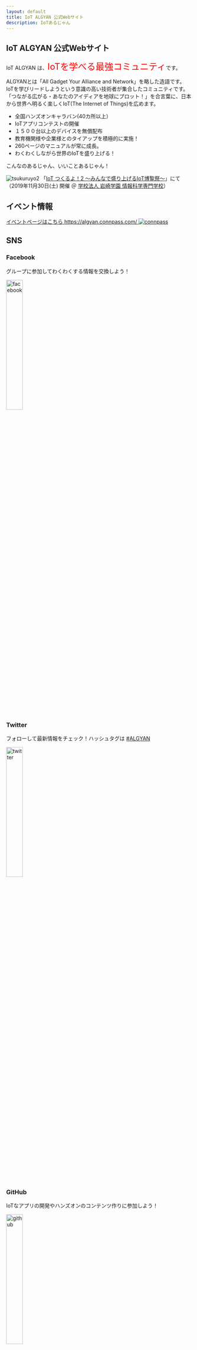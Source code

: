 ```yaml
---
layout: default
title: IoT ALGYAN 公式Webサイト
description: IoTあるじゃん
---
```


## IoT ALGYAN 公式Webサイト

IoT ALGYAN は、<font color="red" size="5">IoTを学べる最強コミュニティ</font>です。

ALGYANとは「All Gadget Your Alliance and Network」を略した造語です。  
IoTを学びリードしようという意識の高い技術者が集合したコミュニティです。  
「つながる広がる・あなたのアイディアを地球にプロット！」を合言葉に、日本から世界へ明るく楽しくIoT(The Internet of Things)を広めます。  

- 全国ハンズオンキャラバン(40カ所以上）
- IoTアプリコンテストの開催
- １５００台以上のデバイスを無償配布
- 教育機関様や企業様とのタイアップを積極的に実施！
- 260ページのマニュアルが常に成長。
- わくわくしながら世界のIoTを盛り上げる！

こんなのあるじゃん、いいことあるじゃん！

![tsukuruyo2](/img/tsukuruyo2.jpg)
「[IoT つくるよ！2 〜みんなで盛り上げるIoT博覧祭〜](https://www.tsukuruyo.net/)」にて  
（2019年11月30日(土) 開催 ＠ [学校法人 岩崎学園 情報科学専門学校](http://isc.iwasaki.ac.jp/index.html)）

## イベント情報

[イベントページはこちら https://algyan.connpass.com/
![connpass](/img/connpass.png)
](https://algyan.connpass.com/)

## SNS

### Facebook

グループに参加してわくわくする情報を交換しよう！

<a href="https://www.facebook.com/groups/ioytjp/"><img src="./img/f_logo_RGB-Hex-Blue_512.png" width="30%" alt="facebook"></a>　

### Twitter

フォローして最新情報をチェック！ハッシュタグは [#ALGYAN](https://twitter.com/search?q=%23ALGYAN&src=typed_query)

<a href="https://twitter.com/IOT_ALGYAN"><img src="./img/Twitter_Social_Icon_Circle_Color.png" width="30%" alt="twitter"></a>

### GitHub

IoTなアプリの開発やハンズオンのコンテンツ作りに参加しよう！

<a href="https://github.com/algyan"><img src="./img/GitHub-Mark-120px-plus.png" width="30%" alt="github"></a>

### ご支援（カンパ・ご協賛）のお願い

[こちらのページ](Donation)をご覧ください

## Members

IoTあるじゃんの素敵な仲間たちを紹介しています！  
ご自身の情報を掲載したい方は、[こちらの資料](https://gitpitch.com/takasehideki/ALGYAN-GitHub_PR-HandsOn/howto)に従ってGitHubでPull Requestをお送りください。

<!--
・お１人ずつ１行でコピペして編集してください（改行が入ると表のレイアウトが崩れます^^;
・お名前はハンドルネームなどでも構いません
・場所は住んでいるところや出没地など！
・SNSは、Facebook・Twitter・GitHubに対応しています。持っていないもの／掲載したくないものは消してください。
・あなたにとってIoTとは？ひと言お寄せください（セル内で改行を入れたい場合は<br>です）
-->

| お名前      | 場所    | SNS | あなたにとってIoTとは？ |
|:------------|:------|:---------:|:------|
| あるじゃん  | 地球    | [![facebook](img/facebook.png)](https://facebook.com/groups/ioytjp/) [![twitter](img/twitter.png)](https://twitter.com/IOT_ALGYAN) [![github](img/github.png)](https://github.com/algyan)   | こんなのあるじゃん、<br>いいことあるじゃん！ |
| 小暮敦彦（ALGYAN理事長だっ）  | 東京    | [![facebook](img/facebook.png)](https://www.facebook.com/atsuhiko.kogure) [![twitter](img/twitter.png)](https://twitter.com/from_akihabara) [![github](img/github.png)](https://github.com/atkogure)   | 総合格闘技と癒し<br>そして、トキメキ！ |
| takasehideki  | 京都    | [![facebook](img/facebook.png)](https://facebook.com/takasehideki) [![twitter](img/twitter.png)](https://twitter.com/TAKASEhideki) [![github](img/github.png)](https://github.com/takasehideki)   | テクノロジーへの愛！ |
| y-chinen  | Kyushu    | [![facebook](img/facebook.png)](https://facebook.com/groups/ioytjp/) [![twitter](img/twitter.png)](https://twitter.com/IOT_ALGYAN) [![github](img/github.png)](https://github.com/algyan)   | ワクワク！ |
| ないじゃん  | 宇宙    | [![facebook](img/facebook.png)](https://facebook.com/) [![twitter](img/twitter.png)](https://twitter.com/) [![github](img/github.png)](https://github.com/)   | なんにもないじゃん、<br>うまいはなしなんてないじゃん！ |
| sahorange      | Tokyo    | SNS | セミナー参加中 |
| YukoHara  | 東京    | [![facebook](img/facebook.png)](https://www.facebook.com/yuko.hara.58760/) [![twitter](img/twitter.png)](https://twitter.com/mameko0211) [![github](img/github.png)](https://github.com/YukoHara555/hello-world)   | テクノロジーの変化に頑張ってついていきます |
| みほ | かながわ    | [![facebook](img/facebook.png)](https://www.facebook.com/miho.nagahama.98) [![twitter](img/twitter.png)](https://twitter.com/Miho_x_x_N) [![github](img/github.png)](https://github.com/MihoNagahama)   | できてんのかな<br>どきどき |
| おおえ      | あるじゃん | [![facebook](img/facebook.png)](https://www.facebook.com/yutaka.ohe/) [![github](img/github.png)](https://github.com/y-ohe)   | いろいろなガジェットを<br>組み合わせ自由にネットに繋いで<br>いいことあるじゃん！ |
| 吉田健一  | 香川    | [![facebook](img/facebook.png)](https://www.facebook.com/setouchimusic1167/) [![twitter](img/twitter.png)](https://twitter.com/home?lang=ja) [![github](img/github.png)](https://github.com/scbc1167)   |ちょっと先の未来を拓くテクノロジー|
| robojp    | 名古屋 | [![facebook](img/facebook.png)](https://facebook.com/robojp/) [![twitter](img/twitter.png)](https://twitter.com/robojp) [![github](img/github.png)](https://github.com/robojp)   | こんなのあるじゃん、<br>とってもいいことあるじゃん！ |
| sone | 浜松    | [![facebook](img/facebook.png)](https://www.facebook.com/takuro.sone.1) [![twitter](img/twitter.png)](hhttps://twitter.com/s_o_n_e) [![github](img/github.png)](https://github.com/s-o-n-e)   |  |
| gpsnmea  | 神奈川 | [![facebook](img/facebook.png)](https://facebook.com/gpsnmea/) [![twitter](img/twitter.png)](https://twitter.com/gpsnmea) [![github](img/github.png)](https://github.com/gpsnmea)   | 電子工作大好き、3Dプリンター最高! |
| sannwa_o  | Aichi    | [![facebook](img/facebook.png)] [![twitter](img/twitter.png)] [![github](img/github.png)](https://github.com/sannwao)   | IoTはホビーと仕事(?) |
| 通りすがり  | 岡山    |[![github](img/github.png)](https://github.com/mrkwllstn)   | 不思議の国 |
| ヒロキ | 熊本    | [![facebook](img/facebook.png)](https://www.facebook.com/atsuhiko.kogure) [![twitter](img/twitter.png)](https://twitter.com/from_akihabara) [![github](img/github.png)](https://github.com/atkogure)   | モノづくり|
|matsujirushi|愛知|[![facebook](img/facebook.png)](https://www.facebook.com/takashi.matsuoka.37) [![twitter](img/twitter.png)](https://twitter.com/matsujirushi12) [![github](img/github.png)](https://github.com/matsujirushi)|ものづくり|
| Y.Fujita  | 神戸    | [![twitter](img/twitter.png)](https://twitter.com/YSFT_KOBE) [![github](img/github.png)](https://github.com/YSFT-KOBE)   | 恋人です！ |
| あらやん  | 栃木    | [![facebook](img/facebook.png)](https://facebook.com/) [![twitter](img/twitter.png)](https://twitter.com/) [![github](img/github.png)](https://github.com/ArayanAce)   | なんもないんだな。 |
| 西川幸延　  | 金沢    | [![facebook](img/facebook.png)](https://facebook.com/groups/doraetrobo/) [![twitter](img/twitter.png)](https://twitter.com/dora_etrobo) [![github](img/github.png)](https://github.com/etrobo)   | IoTラブ、<br>楽しい！ |
| arigema  | 地球    | [![github](img/github.png)](https://github.com/arigema)   | 気になっていること<br>知りたいことあるじゃん！ |
|たていし|多摩南部〜相模原| [![facebook](img/facebook.png)](https://www.facebook.com/akira.ignote) [![github](img/github.png)](https://github.com/greennote)|現実世界との架け橋|
| m1test  | 田舎    | [![facebook](img/facebook.png)](https://facebook.com/m1test/) [![twitter](img/twitter.png)](https://twitter.com/m1test) [![github](img/github.png)](https://github.com/mitest)   | IoT…縁ないなぁ |
| こにし  | 大阪  |  [![github](img/github.png)](https://github.com/akimasakonishi/) | ちょっとだけ触れる！ |
| katakaku | 太陽系    |  [![twitter](img/twitter.png)](https://twitter.com/konekonopapa) [![github](img/github.png)](https://github.com/katakaku)   | ネコでもできるかな、<br>いいことあるじゃん！ |
| 桜井　厚 ![image](https://avatars0.githubusercontent.com/u/64763?s=40) | 名古屋市    | [![github](img/github.png)](https://github.com/mocapapa/)   | 何か作りたい |
| Lakefield  | 鎌倉    | [![facebook](img/facebook.png)](https://www.facebook.com/akira.urano.73/) [![github](img/github.png)](https://github.com/lakefield7/)   |Enjoy、<br>IoT！ |
| 長谷川  | 横浜    | [![facebook](img/facebook.png)](https://facebook.com/yoshiaki.hasegawa.75) | 未知のもの、勉強するもの |
| KogaSense  | 札幌    | [![facebook](img/facebook.png)](https://facebook.com/takaaki.koga.98/) [![twitter](img/twitter.png)](https://twitter.com/KogaSense) [![github](img/github.png)](https://github.com/algyan)   | 老後の生業 |
| Cyber-U9  | 神奈川    |[![github](img/github.png)](https://github.com/Cyber-U9)   | 夢があるじゃん！ |
| utuka8086 | 関東    | [![github](img/github.png)](https://github.com/utuka8080)   | IOT<br>IOT! |
| keni-n  |  東京   | [![facebook](img/facebook.png)](https://facebook.com/KenichiNagai) [![github](img/github.png)](https://github.com/keni-n)   | 自分で作るもの |
| 安藤沙樹  | 仙台    | [![twitter](img/twitter.png)](https://twitter.com/PolTabasko) [![github](img/github.png)](https://github.com/and1720015)   | ロマンと可能性無限大 |
| 5002202  | 長野    |  | 役に立たない |
| Susumu  | 滋賀    | [![github](img/github.png)](https://github.com/SusumuOoe)   | AIとの両輪技術! |
| @tatsu1225  | くまもと    | [![facebook](img/facebook.png)](https://www.facebook.com/oikawa.tatsuhiro) [![twitter](img/twitter.png)](https://twitter.com/home) [![github](img/github.png)](https://github.com/tatsu1225)   | IoTあるじゃん！<br>組込み |
| hiroyuki_0252  | 鎌倉    | [![facebook](img/facebook.png)](https://www.facebook.com/hiroyuki.matsubara.58) [![github](img/github.png)](https://github.com/hrmatsubara)   | 最高の暇潰し！ |
| motoms  | 東京    | [![facebook](img/facebook.png)](https://https://www.facebook.com/profile.php?id=100000160636541) [![github](img/github.png)](https://github.com/makermotomi)   | 興味のままに楽しむ！、<br>動いたら面白い！ |
| ながひさ  | 埼玉    | [![facebook](img/facebook.png)](https://facebook.com/kenzo.nagahisa/) [![twitter](img/twitter.png)](https://twitter.com/kenzonag) [![github](img/github.png)](https://github.com/nagahisa)   | 良いかげんで、<br>ぼちぼちやろうねー |
| 弘T  | 関西    | [![facebook](img/facebook.png)](https://facebook.com/遠塚弘) [![github](img/github.png)](https://github.com/HiroshiTotsuka)   | 勉強してます<br>苦戦中|
| isoy  | 港区赤坂    | [![github](img/github.png)](https://github.com/300350)   | 脳みそサウナ<br>気持ちいい！ |
| Atomu Hidaka  | 東京・府中市  | [![facebook](img/facebook.png)](https://www.facebook.com/ahidaka) [![twitter](img/twitter.png)](https://twitter.com/AtomuHidaka) [![github](img/github.png)](https://github.com/ahidaka)   | GitHub 最高！違うか。IoT最高！ |
| fu  | 東京    | [![github](img/github.png)](https://github.com/fu-s28)   | いろいろ<br>おもしろい<br>つながり |
| Az  | 東京    | [![twitter](img/twitter.png)](https://twitter.com/imuz) [![github](img/github.png)](https://github.com/Azu-Y)   | 自分に便利なおもちゃを作れるツール♪<br>（だといいなぁ） |
| 出木谷 佳彦 | 地球    | [![github](img/github.png)](https://github.com/dekigai)   | 便利な生活 |
| koujik  | 横浜    | [![twitter](img/twitter.png)](https://twitter.com/koujik) [![github](img/github.png)](https://github.com/koujik)   | Lチカからスタート |
| sato  |  山奥    | [![github](img/github.png)](https://github.com/yamabosi)   | ちょっとした、<br>楽しい暇つぶし |
| Cognac  | Japan    | [![github](img/github.png)](https://github.com/Cognac-Git)   | 夢 |
| きくゆた  | 高知県香美市 | [![facebook](img/facebook.png)](https://www.facebook.com/yutaka.kikuchi.7549) [![twitter](img/twitter.png)](https://twitter.com/kikuyuta) [![github](img/github.png)](https://github.com/kikuyuta)   | Elixir/Nerves入門<br>お楽しみに |
| 鄭　喆敏（テイ　アキトシ）  | 信州    | [![facebook](img/facebook.png)](https://facebook.com/akitoshi.tei) [![twitter](img/twitter.png)](https://twitter.com/akitoshi_tei) [![github](img/github.png)](https://github.com/AkitoshiTei)   | 信州南部を拠点に活動しています。<br>IoTは生活を楽しくするためのツールだと思います。 |
| simopion | tokyo   | [![facebook](img/facebook.png)](https://facebook.com/jun.shimoyama/) [![twitter](img/twitter.png)](https://twitter.com/JunShimoyama) [![github](img/github.png)](https://github.com/simopion/)   | わくわくの源 |
| gitochan88  | 大阪    | [![facebook](img/facebook.png)](https://www.facebook.com/atsushi.itoh.37) [![twitter](img/twitter.png)](https://twitter.com/a_itochan) [![github](img/github.png)](https://github.com/gitochan88)   | こんなのあるじゃん、<br>いいことあるじゃん！ |
| BotanicFields | 川崎市 | [![facebook](img/facebook.png)](https://www.facebook.com/botanicfields/) [![twitter](img/twitter.png)](https://twitter.com/botanicfields) [![github](img/github.png)](https://github.com/botanicfields)   | to be one of Makers、<br>To be! |
